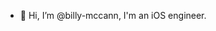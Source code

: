 - 👋 Hi, I’m @billy-mccann, I'm an iOS engineer.


<!---
billy-mccann/billy-mccann is a ✨ special ✨ repository because its `README.md` (this file) appears on your GitHub profile.
You can click the Preview link to take a look at your changes.
--->

